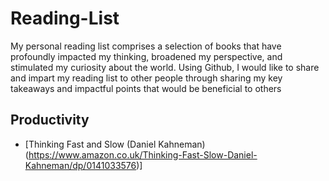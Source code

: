 # Reading-List
My personal reading list comprises a selection of books that have profoundly impacted my thinking, broadened my perspective, and stimulated my curiosity about the world. Using Github, I would like to share and impart my reading list to other people through sharing my key takeaways and impactful points that would be beneficial to others


## Productivity 

- [Thinking Fast and Slow (Daniel Kahneman)(https://www.amazon.co.uk/Thinking-Fast-Slow-Daniel-Kahneman/dp/0141033576)]
